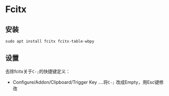 # Fcitx

## 安装 

```
sudo apt install fcitx fcitx-table-wbpy
```

## 设置

去除fcitx关于`C-;`的快捷键定义：
- Configure/Addon/Clipboard/Trigger Key ....将`C-;` 改成Empty，用Esc键修改